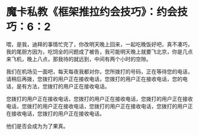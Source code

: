 # 魔卡私教《框架推拉约会技巧》：约会技巧：6：2

喂，是我，迪拜的事情忙完了，你改明天晚上回来，一起吃晚饭好吧，真不凑巧，我的尾厨方因为，吃饲全的问题成了被告，我可能明天晚上就要飞北京，你是几点来飞机，晚上八点，那我待的就远到，中间有两个小时的空隙。

我们在机场见一面吧，每天每夜我都对你，您所拨打的号码，正在等待您的电话，请稍后再拨，您拨打的用户正在接收电话，您拨打的用户正在接收电话，您的电话，是有方法，您拨打的用户正在接收电话。

您拨打的用户正在接收电话，您拨打的用户正在接收电话，您拨打的用户正在接收电话，您拨打的用户正在接收电话，您拨打的用户正在接收电话，您拨打的用户正在接收电话，您拨打的用户正在接收电话。

他们是否会成为为了果真。